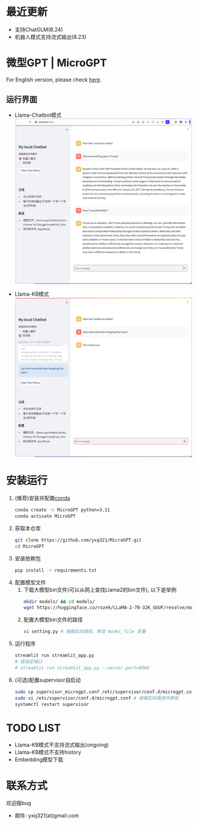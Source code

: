 # 最近更新
- 支持ChatGLM(8.24)
- 机器人模式支持流式输出(8.23)

# 微型GPT | MicroGPT

For English version, please check [here](README_EN.md).

## 运行界面
- Llama-Chatbot模式
    ![av](res/chatbot.png)

- Llama-KB模式
    ![avatar](res/kb.png)

# 安装运行
1. (推荐)安装并配置[conda](https://docs.conda.io/projects/conda/en/latest/user-guide/install/linux.html)
    ```bash
    conda create -n MicroGPT python=3.11
    conda activate MicroGPT
    ```
2. 获取本仓库
    ```bash
    git clone https://github.com/yxq321/MicroGPT.git
    cd MicroGPT
    ```
3. 安装依赖包
    ```bash
    pip install -r requirements.txt
    ```
4. 配置模型文件
    1. 下载大模型bin文件(可以从网上查找Llama2的bin文件), 以下是举例
        ```bash
        mkdir models/ && cd models/
        wget https://huggingface.co/rozek/LLaMA-2-7B-32K_GGUF/resolve/main/LLaMA-2-7B-32K-Q4_0.gguf
        ```
    2. 配置大模型bin文件的路径
        ```bash
        vi setting.py # 根据实际路径，修改 model_file 变量
        ```
5. 运行程序
    ```bash
    streamlit run streamlit_app.py
    # 或指定端口
    # streamlit run streamlit_app.py --server.port=8088 
    ```
6. (可选)配置supervisor自启动
   ```bash
   sudo cp supervisor_microgpt.conf /etc/supervisor/conf.d/microgpt.conf
   sudo vi /etc/supervisor/conf.d/microgpt.conf # 根据实际路径作修改
   systemctl restart supervisor
   ```

# TODO LIST
- Llama-KB模式不支持流式输出(ongoing)
- Llama-KB模式不支持history
- Embedding模型下载

# 联系方式

欢迎报bug
- 邮件: yxq321(at)gmail.com
